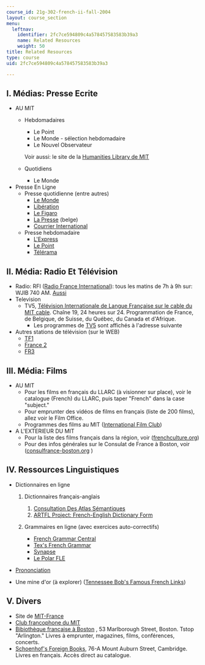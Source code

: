 ```yaml
---
course_id: 21g-302-french-ii-fall-2004
layout: course_section
menu:
  leftnav:
    identifier: 2fc7ce594809c4a578457583583b39a3
    name: Related Resources
    weight: 50
title: Related Resources
type: course
uid: 2fc7ce594809c4a578457583583b39a3

---
```


I. Médias: Presse Ecrite
------------------------

*   AU MIT
    *   Hebdomadaires
        
        *   Le Point
        *   Le Monde - sélection hebdomadaire
        *   Le Nouvel Observateur
        
        Voir aussi: le site de la [Humanities Library de MIT](http://libraries.mit.edu/news/category/subject-areas/humanities/)
        
    *   Quotidiens
        *   Le Monde
*   Presse En Ligne
    *   Presse quotidienne (entre autres)
        *   [Le Monde](http://www.lemonde.fr/)
        *   [Libération](http://www.liberation.com/)
        *   [Le Figaro](http://www.lefigaro.fr/)
        *   [La Presse](http://www.jfb.be/) (belge)
        *   [Courrier International](http://pmb.cereq.fr/index.php?lvl=notice_display&id=187)
    *   Presse hebdomadaire
        *   [L'Express](http://www.lexpress.fr/Express/)
        *   [Le Point](http://www.lepoint.fr/)
        *   [Télérama](http://www.telerama.fr/)

II. Média: Radio Et Télévision
------------------------------

*   Radio: RFI ([Radio France International](http://www.rfi.fr/)): tous les matins de 7h à 9h sur: WJIB 740 AM. [Aussi](http://www.rfi.fr/)
*   Television
    *   TV5, [Télévision Internationale de Langue Française sur le cable du MIT cable](http://www.campustelevideo.com/). Chaîne 19, 24 heures sur 24. Programmation de France, de Belgique, de Suisse, du Québec, du Canada et d'Afrique.
        *   Les programmes de [TV5](http://www.tv5.org/) sont affichés à l'adresse suivante
*   Autres stations de télévision (sur le WEB)
    *   [TF1](http://www.tf1.fr/)
    *   [France 2](http://www.france2.fr/)
    *   [FR3](http://www.france3.fr/)

III. Média: Films
-----------------

*   AU MIT
    *   Pour les films en français du LLARC (à visionner sur place), voir le catalogue (French) du LLARC, puis taper "French" dans la case "subject."
    *   Pour emprunter des vidéos de films en français (liste de 200 films), allez voir le Film Office.
    *   Programmes des films au MIT ([International Film Club](http://web.mit.edu/ifilm/www/))
*   A L'EXTERIEUR DU MIT
    *   Pour la liste des films français dans la région, voir ([frenchculture.org](http://www.frenchculture.org/))
    *   Pour des infos générales sur le Consulat de France à Boston, voir ([consulfrance-boston.org](http://www.consulfrance-boston.org/) )

IV. Ressources Linguistiques
----------------------------

*   Dictionnaires en ligne  
      
    1.  Dictionnaires français-anglais  
          
        1.  [Consultation Des Atlas Sémantiques](http://dico.isc.cnrs.fr/)
        2.  [ARTFL Project: French-English Dictionary Form](https://artfl-project.uchicago.edu/)
    2.  Grammaires en ligne (avec exercices auto-correctifs)
        *   [French Grammar Central](http://www.utm.edu/staff/globeg/gramm.shtml)
        *   [Tex's French Grammar](http://www.laits.utexas.edu/tex/gr/)
        *   [Synapse](https://www.cordial.fr/grammaire/grammaire/GTM_0.htm)
        *   [Le Polar FLE](http://www.polarfle.com/)
*   [Prononciation](http://www.jump-gate.com/languages/french/french1.html)
*   Une mine d'or (à explorer) ([Tennessee Bob's Famous French Links](http://www.utm.edu/staff/bobp/french/french.html))

V. Divers
---------

*   Site de [MIT-France](http://mit.edu/mit-france/)
*   [Club francophone du MIT](http://web.mit.edu/francophone/www/index.html)
*   [Bibiothèque française à Boston](http://www.frenchlib.org/) , 53 Marlborough Street, Boston. Tstop "Arlington." Livres à emprunter, magazines, films, conférences, concerts.
*   [Schoenhof's Foreign Books](http://www.schoenhofs.com/), 76-A Mount Auburn Street, Cambridge. Livres en français. Accès direct au catalogue.